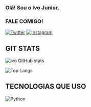 
### Olá! Sou o Ivo Junior,

### FALE COMIGO!

[![Twitter](https://img.shields.io/badge/Twitter-1DA1F2?style=for-the-badge&logo=twitter&logoColor=white)](https://twitter.com/IvonaldoJo)
[![Instagram](https://img.shields.io/badge/Instagram-E4405F?style=for-the-badge&logo=instagram&logoColor=white)](https://www.instagram.com/ivo.junior07/)

## GIT STATS

![Ivo GitHub stats](https://github-readme-stats.vercel.app/api?username=Ivojunior07&show_icons=true&theme=radical)


![Top Langs](https://github-readme-stats.vercel.app/api/top-langs/?username=Ivojunior07&layout=compact)

## TECNOLOGIAS QUE USO 

![Python](https://img.shields.io/badge/Python-3776AB?style=for-the-badge&logo=python&logoColor=white)
